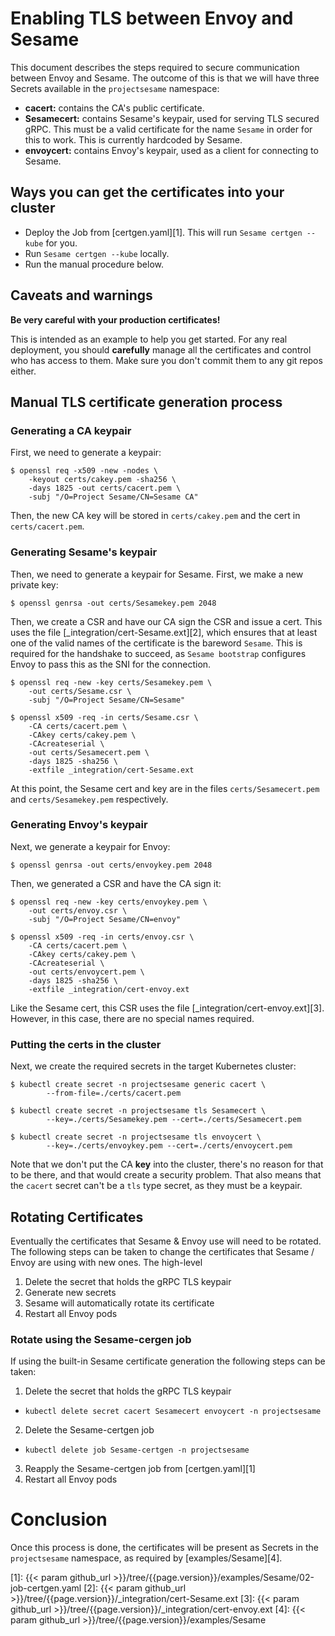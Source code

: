 # Enabling TLS between Envoy and Sesame

This document describes the steps required to secure communication between Envoy and Sesame.
The outcome of this is that we will have three Secrets available in the `projectsesame` namespace:

- **cacert:** contains the CA's public certificate.
- **Sesamecert:** contains Sesame's keypair, used for serving TLS secured gRPC. This must be a valid certificate for the name `Sesame` in order for this to work. This is currently hardcoded by Sesame.
- **envoycert:** contains Envoy's keypair, used as a client for connecting to Sesame.

## Ways you can get the certificates into your cluster

- Deploy the Job from [certgen.yaml][1].
This will run `Sesame certgen --kube` for you.
- Run `Sesame certgen --kube` locally.
- Run the manual procedure below.

## Caveats and warnings

**Be very careful with your production certificates!**

This is intended as an example to help you get started. For any real deployment, you should **carefully** manage all the certificates and control who has access to them. Make sure you don't commit them to any git repos either.

## Manual TLS certificate generation process

### Generating a CA keypair

First, we need to generate a keypair:

```
$ openssl req -x509 -new -nodes \
    -keyout certs/cakey.pem -sha256 \
    -days 1825 -out certs/cacert.pem \
    -subj "/O=Project Sesame/CN=Sesame CA"
```

Then, the new CA key will be stored in `certs/cakey.pem` and the cert in `certs/cacert.pem`.

### Generating Sesame's keypair

Then, we need to generate a keypair for Sesame. First, we make a new private key:

```
$ openssl genrsa -out certs/Sesamekey.pem 2048
```

Then, we create a CSR and have our CA sign the CSR and issue a cert. This uses the file [_integration/cert-Sesame.ext][2], which ensures that at least one of the valid names of the certificate is the bareword `Sesame`. This is required for the handshake to succeed, as `Sesame bootstrap` configures Envoy to pass this as the SNI for the connection.

```
$ openssl req -new -key certs/Sesamekey.pem \
	-out certs/Sesame.csr \
	-subj "/O=Project Sesame/CN=Sesame"

$ openssl x509 -req -in certs/Sesame.csr \
    -CA certs/cacert.pem \
    -CAkey certs/cakey.pem \
    -CAcreateserial \
    -out certs/Sesamecert.pem \
    -days 1825 -sha256 \
    -extfile _integration/cert-Sesame.ext
```

At this point, the Sesame cert and key are in the files `certs/Sesamecert.pem` and `certs/Sesamekey.pem` respectively.

### Generating Envoy's keypair

Next, we generate a keypair for Envoy:

```
$ openssl genrsa -out certs/envoykey.pem 2048
```

Then, we generated a CSR and have the CA sign it:

```
$ openssl req -new -key certs/envoykey.pem \
	-out certs/envoy.csr \
	-subj "/O=Project Sesame/CN=envoy"

$ openssl x509 -req -in certs/envoy.csr \
    -CA certs/cacert.pem \
    -CAkey certs/cakey.pem \
    -CAcreateserial \
    -out certs/envoycert.pem \
    -days 1825 -sha256 \
    -extfile _integration/cert-envoy.ext
```

Like the Sesame cert, this CSR uses the file [_integration/cert-envoy.ext][3]. However, in this case, there are no special names required.

### Putting the certs in the cluster

Next, we create the required secrets in the target Kubernetes cluster:

```
$ kubectl create secret -n projectsesame generic cacert \
        --from-file=./certs/cacert.pem

$ kubectl create secret -n projectsesame tls Sesamecert \
        --key=./certs/Sesamekey.pem --cert=./certs/Sesamecert.pem

$ kubectl create secret -n projectsesame tls envoycert \
        --key=./certs/envoykey.pem --cert=./certs/envoycert.pem
```

Note that we don't put the CA **key** into the cluster, there's no reason for that to be there, and that would create a security problem. That also means that the `cacert` secret can't be a `tls` type secret, as they must be a keypair.

## Rotating Certificates

Eventually the certificates that Sesame & Envoy use will need to be rotated.
The following steps can be taken to change the certificates that Sesame / Envoy are using with new ones.
The high-level 

1. Delete the secret that holds the gRPC TLS keypair
2. Generate new secrets
3. Sesame will automatically rotate its certificate
4. Restart all Envoy pods

### Rotate using the Sesame-cergen job

If using the built-in Sesame certificate generation the following steps can be taken:

1. Delete the secret that holds the gRPC TLS keypair
  - `kubectl delete secret cacert Sesamecert envoycert -n projectsesame`
2. Delete the Sesame-certgen job
 - `kubectl delete job Sesame-certgen -n projectsesame`
3. Reapply the Sesame-certgen job from [certgen.yaml][1]
4. Restart all Envoy pods

# Conclusion

Once this process is done, the certificates will be present as Secrets in the `projectsesame` namespace, as required by
[examples/Sesame][4].

[1]: {{< param github_url >}}/tree/{{page.version}}/examples/Sesame/02-job-certgen.yaml
[2]: {{< param github_url >}}/tree/{{page.version}}/_integration/cert-Sesame.ext
[3]: {{< param github_url >}}/tree/{{page.version}}/_integration/cert-envoy.ext
[4]: {{< param github_url >}}/tree/{{page.version}}/examples/Sesame
